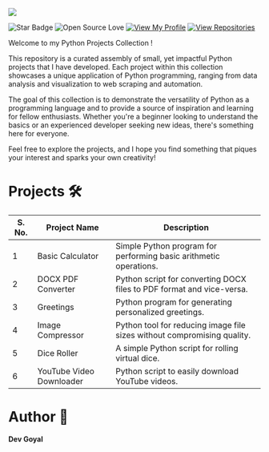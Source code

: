 ![](https://github.com/DevGoyalG/Python-Projects/blob/main/img/readme_header.png)

![Star Badge](https://img.shields.io/static/v1?label=%F0%9F%8C%9F&message=If%20Useful&style=style=flat&color=BC4E99)
![Open Source Love](https://badges.frapsoft.com/os/v1/open-source.svg?v=103)
[![View My Profile](https://img.shields.io/badge/View-My_Profile-green?logo=GitHub)](https://github.com/DevGoyalG)
[![View Repositories](https://img.shields.io/badge/View-My_Repositories-blue?logo=GitHub)](https://github.com/DevGoyalG?tab=repositories)

Welcome to my Python Projects Collection ! 

This repository is a curated assembly of small, yet impactful Python projects that I have developed. Each project within this collection showcases a unique application of Python programming, ranging from data analysis and visualization to web scraping and automation.

The goal of this collection is to demonstrate the versatility of Python as a programming language and to provide a source of inspiration and learning for fellow enthusiasts. Whether you're a beginner looking to understand the basics or an experienced developer seeking new ideas, there's something here for everyone.

Feel free to explore the projects, and I hope you find something that piques your interest and sparks your own creativity!


# Projects 🛠️

| S. No. | Project Name      | Description               |
| ----- | ------------------| ------------------------- |
|  1  | Basic Calculator                    | Simple Python program for performing basic arithmetic operations.
|  2  | DOCX PDF Converter                  | Python script for converting DOCX files to PDF format and vice-versa.                            
|  3  | Greetings                           | Python program for generating personalized greetings. 
|  4  | Image Compressor                    | Python tool for reducing image file sizes without compromising quality.
|  5  | Dice Roller                         | A simple Python script for rolling virtual dice.                                                      
|  6  | YouTube Video Downloader            | Python script to easily download YouTube videos.                                                            


# Author 🤖
**Dev Goyal**
